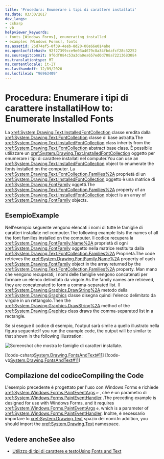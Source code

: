 ```yaml
---
title: 'Procedura: Enumerare i tipi di carattere installati'
ms.date: 03/30/2017
dev_langs:
- csharp
- vb
helpviewer_keywords:
- fonts [Windows Forms], enumerating installed
- examples [Windows Forms], fonts
ms.assetid: 26d74ef5-0f39-4eeb-8d20-00e66e014abe
ms.openlocfilehash: 92f27399cce9e03a4679c8a34fbdafcf28c32252
ms.sourcegitcommit: 9f6df084c53a3da0ea657ed0d708a72213683084
ms.translationtype: MT
ms.contentlocale: it-IT
ms.lasthandoff: 12/09/2020
ms.locfileid: "96963409"
---
```

# <a name="how-to-enumerate-installed-fonts"></a><span data-ttu-id="9ce0a-102">Procedura: Enumerare i tipi di carattere installati</span><span class="sxs-lookup"><span data-stu-id="9ce0a-102">How to: Enumerate Installed Fonts</span></span>
<span data-ttu-id="9ce0a-103">La <xref:System.Drawing.Text.InstalledFontCollection> classe eredita dalla <xref:System.Drawing.Text.FontCollection> classe di base astratta.</span><span class="sxs-lookup"><span data-stu-id="9ce0a-103">The <xref:System.Drawing.Text.InstalledFontCollection> class inherits from the <xref:System.Drawing.Text.FontCollection> abstract base class.</span></span> <span data-ttu-id="9ce0a-104">È possibile utilizzare un <xref:System.Drawing.Text.InstalledFontCollection> oggetto per enumerare i tipi di carattere installati nel computer.</span><span class="sxs-lookup"><span data-stu-id="9ce0a-104">You can use an <xref:System.Drawing.Text.InstalledFontCollection> object to enumerate the fonts installed on the computer.</span></span> <span data-ttu-id="9ce0a-105">La <xref:System.Drawing.Text.FontCollection.Families%2A> proprietà di un <xref:System.Drawing.Text.InstalledFontCollection> oggetto è una matrice di <xref:System.Drawing.FontFamily> oggetti.</span><span class="sxs-lookup"><span data-stu-id="9ce0a-105">The <xref:System.Drawing.Text.FontCollection.Families%2A> property of an <xref:System.Drawing.Text.InstalledFontCollection> object is an array of <xref:System.Drawing.FontFamily> objects.</span></span>  
  
## <a name="example"></a><span data-ttu-id="9ce0a-106">Esempio</span><span class="sxs-lookup"><span data-stu-id="9ce0a-106">Example</span></span>  
 <span data-ttu-id="9ce0a-107">Nell'esempio seguente vengono elencati i nomi di tutte le famiglie di caratteri installate nel computer.</span><span class="sxs-lookup"><span data-stu-id="9ce0a-107">The following example lists the names of all the font families installed on the computer.</span></span> <span data-ttu-id="9ce0a-108">Il codice recupera la <xref:System.Drawing.FontFamily.Name%2A> proprietà di ogni <xref:System.Drawing.FontFamily> oggetto nella matrice restituita dalla <xref:System.Drawing.Text.FontCollection.Families%2A> Proprietà.</span><span class="sxs-lookup"><span data-stu-id="9ce0a-108">The code retrieves the <xref:System.Drawing.FontFamily.Name%2A> property of each <xref:System.Drawing.FontFamily> object in the array returned by the <xref:System.Drawing.Text.FontCollection.Families%2A> property.</span></span> <span data-ttu-id="9ce0a-109">Man mano che vengono recuperati, i nomi delle famiglie vengono concatenati per formare un elenco delimitato da virgole.</span><span class="sxs-lookup"><span data-stu-id="9ce0a-109">As the family names are retrieved, they are concatenated to form a comma-separated list.</span></span> <span data-ttu-id="9ce0a-110">Il <xref:System.Drawing.Graphics.DrawString%2A> metodo della <xref:System.Drawing.Graphics> classe disegna quindi l'elenco delimitato da virgole in un rettangolo.</span><span class="sxs-lookup"><span data-stu-id="9ce0a-110">Then the <xref:System.Drawing.Graphics.DrawString%2A> method of the <xref:System.Drawing.Graphics> class draws the comma-separated list in a rectangle.</span></span>  
  
 <span data-ttu-id="9ce0a-111">Se si esegue il codice di esempio, l'output sarà simile a quello illustrato nella figura seguente:</span><span class="sxs-lookup"><span data-stu-id="9ce0a-111">If you run the example code, the output will be similar to that shown in the following illustration:</span></span>  
  
 ![Screenshot che mostra le famiglie di caratteri installate.](./media/how-to-enumerate-installed-fonts/list-installed-font-families.png)  
  
 [!code-csharp[System.Drawing.FontsAndText#11](~/samples/snippets/csharp/VS_Snippets_Winforms/System.Drawing.FontsAndText/CS/Class1.cs#11)]
 [!code-vb[System.Drawing.FontsAndText#11](~/samples/snippets/visualbasic/VS_Snippets_Winforms/System.Drawing.FontsAndText/VB/Class1.vb#11)]  
  
## <a name="compiling-the-code"></a><span data-ttu-id="9ce0a-113">Compilazione del codice</span><span class="sxs-lookup"><span data-stu-id="9ce0a-113">Compiling the Code</span></span>  
 <span data-ttu-id="9ce0a-114">L'esempio precedente è progettato per l'uso con Windows Forms e richiede <xref:System.Windows.Forms.PaintEventArgs> `e` , che è un parametro di <xref:System.Windows.Forms.PaintEventHandler> .</span><span class="sxs-lookup"><span data-stu-id="9ce0a-114">The preceding example is designed for use with Windows Forms, and it requires <xref:System.Windows.Forms.PaintEventArgs> `e`, which is a parameter of <xref:System.Windows.Forms.PaintEventHandler>.</span></span> <span data-ttu-id="9ce0a-115">Inoltre, è necessario importare lo <xref:System.Drawing.Text> spazio dei nomi.</span><span class="sxs-lookup"><span data-stu-id="9ce0a-115">In addition, you should import the <xref:System.Drawing.Text> namespace.</span></span>  
  
## <a name="see-also"></a><span data-ttu-id="9ce0a-116">Vedere anche</span><span class="sxs-lookup"><span data-stu-id="9ce0a-116">See also</span></span>

- [<span data-ttu-id="9ce0a-117">Utilizzo di tipi di carattere e testo</span><span class="sxs-lookup"><span data-stu-id="9ce0a-117">Using Fonts and Text</span></span>](using-fonts-and-text.md)
